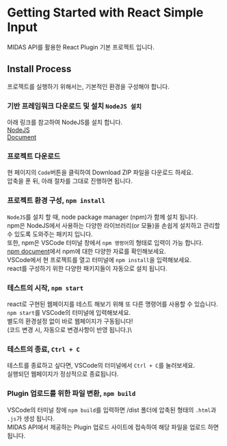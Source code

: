 # Getting Started with React Simple Input

MIDAS API를 활용한 React Plugin 기본 프로젝트 입니다.

## Install Process

프로젝트를 실행하기 위해서는, 기본적인 환경을 구성해야 합니다.

### 기반 프레임워크 다운로드 및 설치 `NodeJS 설치`

아래 링크를 참고하여 NodeJS를 설치 합니다.\
[NodeJS](https://nodejs.org/ko/)\
[Document](https://nodejs.org/ko/docs/)

### 프로젝트 다운로드

현 페이지의 `Code`버튼을 클릭하여 Download ZIP 파일을 다운로드 하세요.\
압축을 푼 뒤, 아래 절차를 그대로 진행하면 됩니다.

### 프로젝트 환경 구성, `npm install`

`NodeJS`를 설치 할 때, node package manager (npm)가 함께 설치 됩니다.\
npm은 NodeJS에서 사용하는 다양한 라이브러리(or 모듈)을 손쉽게 설치하고 관리할 수 있도록 도와주는 패키지 입니다.\
또한, npm은 VSCode 터미널 창에서 `npm 명령어`의 형태로 입력이 가능 합니다.\
[npm document](https://docs.npmjs.com/)에서 npm에 대한 다양한 자료를 확인해보세요.\
VSCode에서 현 프로젝트를 열고 터미널에 `npm install`을 입력해보세요.\
react를 구성하기 위한 다양한 패키지들이 자동으로 설치 됩니다.

### 테스트의 시작, `npm start`

react로 구현된 웹페이지를 테스트 해보기 위해 또 다른 명령어를 사용할 수 있습니다.\
`npm start`를 VSCode의 터미널에 입력해보세요.\
별도의 환경설정 없이 바로 웹페이지가 구동됩니다!\
(코드 변경 시, 자동으로 변경사항이 반영 됩니다.)\

### 테스트의 종료, `Ctrl + C`

테스트를 종료하고 싶다면, VSCode의 터미널에서 `Ctrl + C`를 눌러보세요.\
실행되던 웹페이지가 정상적으로 종료됩니다.

### Plugin 업로드를 위한 파일 변환, `npm build`

VSCode의 터미널 창에 `npm build`를 입력하면 /dist 폴더에 압축된 형태의 `.html`과 `.js`가 생성 됩니다.\
MIDAS API에서 제공하는 Plugin 업로드 사이트에 접속하여 해당 파일을 업로드 하면 됩니다.